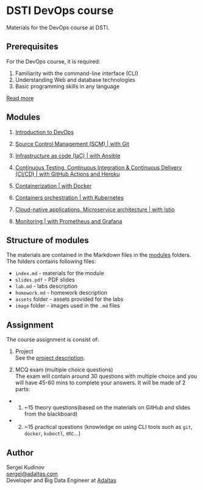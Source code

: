 
# DSTI DevOps course

Materials for the DevOps course at DSTI.

## Prerequisites

For the DevOps course, it is required:

1. Familiarity with the command-line interface (CLI)
2. Understanding Web and database technologies
3. Basic programming skills in any language

[Read more](PREREQUISITES.md)

## Modules

1. [Introduction to DevOps](modules/01.devops-introduction)
2. [Source Control Management (SCM) | with Git](modules/02.scm)
3. [Infrastructure as code (IaC) | with Ansible](modules/03.infrustructure-as-code)
4. [Continuous Testing, Continuous Integration & Continuous Delivery (CI/CD) | with GitHub Actions and Heroku](modules/04.ct-ci-cd)

5. [Containerization | with Docker](modules/05.docker-containers)
6. [Containers orchestration | with Kubernetes](modules/06.container-orchestration)
7. [Cloud-native applications. Microservice architecture | with Istio](modules/07.cloud-native)
8. [Monitoring | with Prometheus and Grafana](modules/08.monitoring)


## Structure of modules

The materials are contained in the Markdown files in the [modules](modules) folders. The folders contains following files:

- `index.md` - materials for the module
- `slides.pdf` - PDF slides
- `lab.md` - labs description
- `homework.md` - homework description
- `assets` folder - assets provided for the labs
- `image` folder - images used in the `.md` files

## Assignment

The course assignment is consist of:

1. Project   
  See the [project description](PROJECT.md).

2. MCQ exam (multiple choice questions)   
  The exam will contain around 30 questions with multiple choice and you will have 45-60 mins to complete your answers. It will be made of 2 parts:
  - 1) ~15 theory questions(based on the materials on GitHub and slides from the blackboard)
  - 2) ~15 practical questions (knowledge on using CLI tools such as `git`, `docker`, `kubectl`, etc...)

## Author

Sergei Kudinov   
sergei@adaltas.com   
Developer and Big Data Engineer at [Adaltas](https://www.adaltas.com/)
